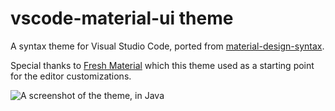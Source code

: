 # vscode-material-ui theme

A syntax theme for Visual Studio Code, ported from [material-design-syntax](https://github.com/Nxt3/material-design-syntax).

Special thanks to [Fresh Material](https://github.com/ambidexterich/vscode-fresh-material) which this theme used as a starting point for the editor customizations.

![A screenshot of the theme, in Java](https://i.imgur.com/dzUuqWu.png)